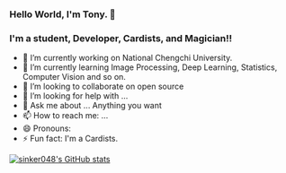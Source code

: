 ### Hello World, I'm Tony. 👋 


### I'm a student, Developer, Cardists, and Magician!!

- 🔭 I’m currently working on National Chengchi University.
- 🌱 I’m currently learning Image Processing, Deep Learning, Statistics, Computer Vision and so on.
- 👯 I’m looking to collaborate on open source
- 🤔 I’m looking for help with ...
- 💬 Ask me about ... Anything you want
- 📫 How to reach me: ... 
- 😄 Pronouns: 
- ⚡ Fun fact: I'm a Cardists.  


[![sinker048's GitHub stats](https://github-readme-stats.vercel.app/api?username=sinker048)](https://github.com/anuraghazra/github-readme-stats)
